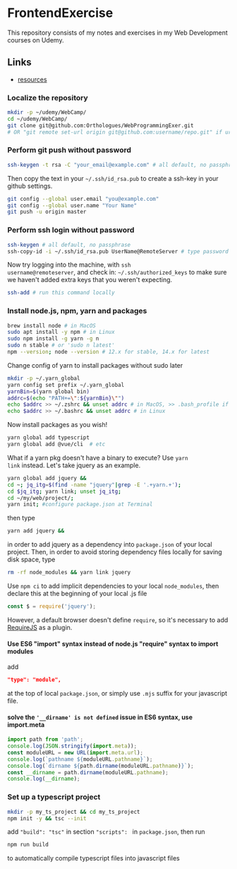 # FrontendExercise

This repository consists of my notes and exercises in my Web Development courses on Udemy.

## Links

-   [resources](https://www.appbrewery.co/p/web-development-course-resources/)

### Localize the repository

```bash
mkdir -p ~/udemy/WebCamp/
cd ~/udemy/WebCamp/
git clone git@github.com:Orthologues/WebProgrammingExer.git
# OR "git remote set-url origin git@github.com:username/repo.git" if url needs to be changed
```

### Perform git push without password

```bash
ssh-keygen -t rsa -C "your_email@example.com" # all default, no passphrase
```

Then copy the text in your `~/.ssh/id_rsa.pub` to create a ssh-key in your github settings.

```bash
git config --global user.email "you@example.com"
git config --global user.name "Your Name"
git push -u origin master
```

### Perform ssh login without password

```bash
ssh-keygen # all default, no passphrase
ssh-copy-id -i ~/.ssh/id_rsa.pub UserName@RemoteServer # type password at the remote server
```

Now try logging into the machine, with <code>ssh username@remoteserver</code>, and check in:
<code>~/.ssh/authorized_keys</code> to make sure we haven't added extra keys that you weren't expecting.

```bash
ssh-add # run this command locally
```

### Install node.js, npm, yarn and packages

```bash
brew install node # in MacOS
sudo apt install -y npm # in Linux
sudo npm install -g yarn -g n
sudo n stable # or 'sudo n latest'
npm --version; node --version # 12.x for stable, 14.x for latest
```

Change config of yarn to install packages without sudo later

```bash
mkdir -p ~/.yarn_global
yarn config set prefix ~/.yarn_global
yarnBin=$(yarn global bin)
addrc=$(echo "PATH+=\":${yarnBin}\"")
echo $addrc >> ~/.zshrc && unset addrc # in MacOS, >> .bash_profile if bash is used in terminal
echo $addrc >> ~/.bashrc && unset addrc # in Linux
```

Now install packages as you wish!

```bash
yarn global add typescript
yarn global add @vue/cli  # etc
```

What if a yarn pkg doesn't have a binary to execute? Use <code>yarn link</code> instead. Let's take jquery as an example.
```bash
yarn global add jquery &&
cd ~; jq_itg=$(find -name "jquery"|grep -E '.+yarn.+');
cd $jq_itg; yarn link; unset jq_itg;
cd ~/my/web/project/;
yarn init; #configure package.json at Terminal
```
then type
```bash
yarn add jquery &&
```
in order to add jquery as a dependency into <code>package.json</code> of your local project.
Then, in order to avoid storing dependency files locally for saving disk space, type
```bash
rm -rf node_modules && yarn link jquery
```
Use <code>npm ci</code> to add implicit dependencies to your local <code>node_modules</code>,
then declare this at the beginning of your local .js file
```javascript
const $ = require('jquery');
```
However, a default browser doesn't define <code>require</code>, so it's necessary to add [RequireJS](https://requirejs.org/) as a plugin.

#### Use ES6 "import" syntax instead of node.js "require" syntax to import modules
add
```json
"type": "module",
```
at the top of local <code>package.json</code>, or simply use <code>.mjs</code> suffix for your javascript file.

#### solve the <code>'__dirname' is not defined</code> issue in ES6 syntax, use import.meta
```javascript
import path from 'path';
console.log(JSON.stringify(import.meta));
const moduleURL = new URL(import.meta.url);
console.log(`pathname ${moduleURL.pathname}`);
console.log(`dirname ${path.dirname(moduleURL.pathname)}`);
const __dirname = path.dirname(moduleURL.pathname);
console.log(__dirname);
```

### Set up a typescript project

```bash
mkdir -p my_ts_project && cd my_ts_project
npm init -y && tsc --init
```

add <code>"build": "tsc"</code> in section <code>"scripts": </code> in <code>package.json</code>, then run

```bash
npm run build
```

to automatically compile typescript files into javascript files
